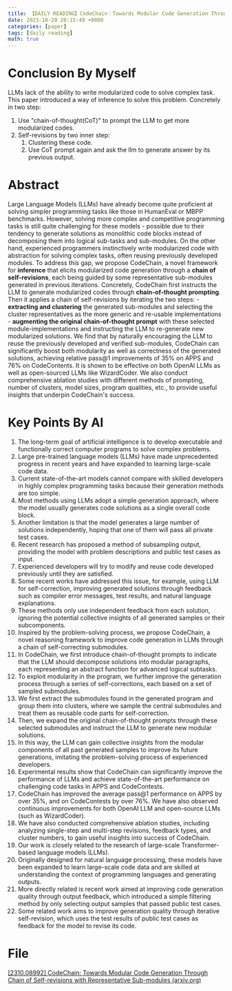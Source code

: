 ```yaml
---
title: 【DAILY READING】CodeChain：Towards Modular Code Generation Through Chain of Self-revisions with Representative Sub-modules
date: 2023-10-29 20:15:49 +0800
categories: [paper]
tags: [daily reading]
math: true
---
```



# Conclusion By Myself
LLMs lack of the ability to write modularized code to solve complex task. This paper introduced a way of inference to solve this problem.
Concretely in two step:
1. Use "chain-of-thought(CoT)" to prompt the LLM to get more modularized codes.
2. Self-revisions by two inner step:
	1. Clustering these code.
	2. Use CoT prompt again and ask the llm to generate answer by its previous output.
# Abstract
Large Language Models (LLMs) have already become quite proficient at solving simpler programming tasks like those in HumanEval or MBPP benchmarks.
However, solving more complex and competitive programming tasks is still quite challenging for these models - possible due to their tendency to generate solutions as monolithic code blocks instead of decomposing them into logical sub-tasks and sub-modules. On the other hand, experienced programmers instinctively write modularized code with abstraction for solving complex tasks, often reusing previously developed modules.
To address this gap, we propose CodeChain, a novel framework for **inference** that elicits modularized code generation through a **chain of self-revisions**, each being guided by some representative sub-modules generated in previous iterations.
Concretely, CodeChain first instructs the LLM to generate modularized codes through **chain-of-thought prompting**. Then it applies a chain of self-revisions by iterating the two steps:
	- **extracting and clustering** the generated sub-modules and selecting the cluster representatives as the more generic and re-usable implementations
	- **augmenting the original chain-of-thought prompt** with these selected module-implementations and instructing the LLM to re-generate new modularized solutions.
We find that by naturally encouraging the LLM to reuse the previously developed and verified sub-modules, CodeChain can significantly boost both modularity as well as correctness of the generated solutions, achieving relative pass@1 improvements of 35% on APPS and 76% on CodeContents.
It is shown to be effective on both OpenAI LLMs as well as open-sourced LLMs like WizardCoder. We also conduct comprehensive ablation studies with different methods of prompting, number of clusters, model sizes, program qualities, etc., to provide useful insights that underpin CodeChain's success.
# Key Points By AI
1. The long-term goal of artificial intelligence is to develop executable and functionally correct computer programs to solve complex problems.
2. Large pre-trained language models (LLMs) have made unprecedented progress in recent years and have expanded to learning large-scale code data.
3. Current state-of-the-art models cannot compare with skilled developers in highly complex programming tasks because their generation methods are too simple.
4. Most methods using LLMs adopt a simple generation approach, where the model usually generates code solutions as a single overall code block.
5. Another limitation is that the model generates a large number of solutions independently, hoping that one of them will pass all private test cases.
6. Recent research has proposed a method of subsampling output, providing the model with problem descriptions and public test cases as input.
7. Experienced developers will try to modify and reuse code developed previously until they are satisfied.
8. Some recent works have addressed this issue, for example, using LLM for self-correction, improving generated solutions through feedback such as compiler error messages, test results, and natural language explanations.
9. These methods only use independent feedback from each solution, ignoring the potential collective insights of all generated samples or their subcomponents.
10. Inspired by the problem-solving process, we propose CodeChain, a novel reasoning framework to improve code generation in LLMs through a chain of self-correcting submodules.
11. In CodeChain, we first introduce chain-of-thought prompts to indicate that the LLM should decompose solutions into modular paragraphs, each representing an abstract function for advanced logical subtasks.
12. To exploit modularity in the program, we further improve the generation process through a series of self-corrections, each based on a set of sampled submodules.
13. We first extract the submodules found in the generated program and group them into clusters, where we sample the central submodules and treat them as reusable code parts for self-correction.
14. Then, we expand the original chain-of-thought prompts through these selected submodules and instruct the LLM to generate new modular solutions.
15. In this way, the LLM can gain collective insights from the modular components of all past generated samples to improve its future generations, imitating the problem-solving process of experienced developers.
16. Experimental results show that CodeChain can significantly improve the performance of LLMs and achieve state-of-the-art performance on challenging code tasks in APPS and CodeContests.
17. CodeChain has improved the average pass@1 performance on APPS by over 35%, and on CodeContests by over 76%. We have also observed continuous improvements for both OpenAI LLM and open-source LLMs (such as WizardCoder).
18. We have also conducted comprehensive ablation studies, including analyzing single-step and multi-step revisions, feedback types, and cluster numbers, to gain useful insights into success of CodeChain.
19. Our work is closely related to the research of large-scale Transformer-based language models (LLMs).
20. Originally designed for natural language processing, these models have been expanded to learn large-scale code data and are skilled at understanding the context of programming languages and generating outputs.
21. More directly related is recent work aimed at improving code generation quality through output feedback, which introduced a simple filtering method by only selecting output samples that passed public test cases.
22. Some related work aims to improve generation quality through iterative self-revision, which uses the test results of public test cases as feedback for the model to revise its code.
# File
[[2310.08992] CodeChain: Towards Modular Code Generation Through Chain of Self-revisions with Representative Sub-modules (arxiv.org)](https://arxiv.org/abs/2310.08992)
